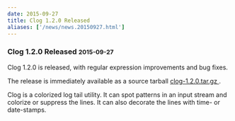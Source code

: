 ```yaml
---
date: 2015-09-27
title: Clog 1.2.0 Released
aliases: ['/news/news.20150927.html']
---
```

<div class="col-md-8 main">
 <div class="row">
  <h3>
   Clog 1.2.0 Released
   <small>
    2015-09-27
   </small>
  </h3>
  <p>
   Clog 1.2.0 is released, with regular expression improvements and
            bug fixes.
  </p>
  <p>
   The release is immediately available as a source tarball
   <a href="http://tasktools.org/download/clog-latest.tar.gz">
    clog-1.2.0.tar.gz
   </a>
   .
  </p>
  <p>
   Clog is a colorized log tail utility. It can spot patterns in an
            input stream and colorize or suppress the lines. It can also
            decorate the lines with time- or date-stamps.
  </p>
  <br/>
  <br/>
 </div>
</div>

